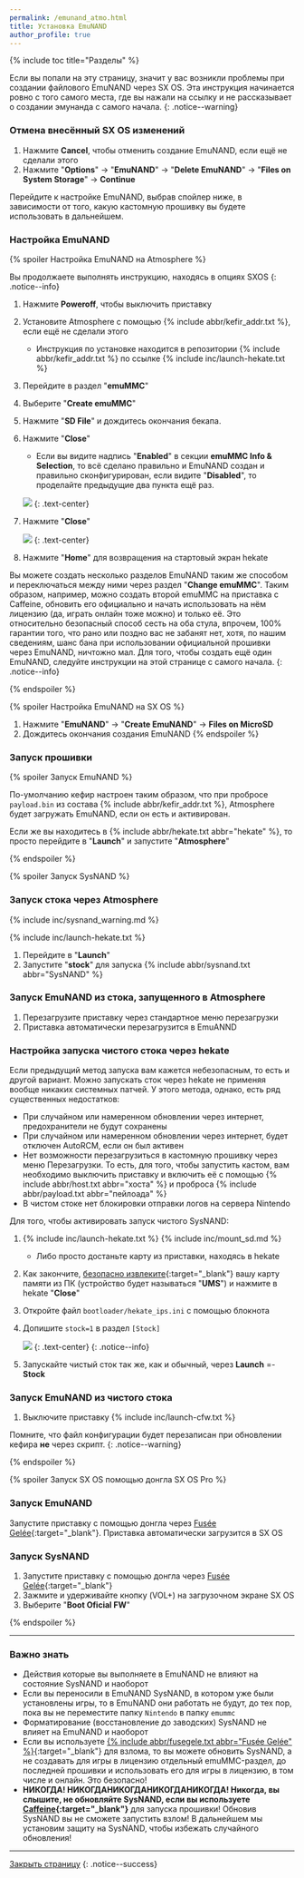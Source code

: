 ```yaml
---
permalink: /emunand_atmo.html
title: Установка EmuNAND
author_profile: true
---
```

{% include toc title="Разделы" %}

Если вы попали на эту страницу, значит у вас возникли проблемы при создании файлового EmuNAND через SX OS. Эта инструкция начинается ровно с того самого места, где вы нажали на ссылку и не рассказывает о создании эмунанда с самого начала.
{: .notice--warning}

### Отмена внесённый SX OS изменений 

1. Нажмите **Cancel**, чтобы отменить создание EmuNAND, если ещё не сделали этого
1. Нажмите "**Options**" -> "**EmuNAND**" -> "**Delete EmuNAND**" -> "**Files on System Storage**" -> **Continue**

Перейдите к настройке EmuNAND, выбрав спойлер ниже, в зависимости от того, какую кастомную прошивку вы будете использовать в дальнейшем. 

### Настройка EmuNAND

{% spoiler Настройка EmuNAND на Atmosphere %}

Вы продолжаете выполнять инструкцию, находясь в опциях SXOS
{: .notice--info}

1. Нажмите **Poweroff**, чтобы выключить приставку
1. Установите Atmosphere с помощью {% include abbr/kefir_addr.txt %}, если ещё не сделали этого
    * Инструкция по установке находится в репозитории {% include abbr/kefir_addr.txt %} по ссылке
{% include inc/launch-hekate.txt %}
1. Перейдите в раздел "**emuMMC**"
1. Выберите "**Create emuMMC**"
1. Нажмите "**SD File**" и дождитесь окончания бекапа. 
1. Нажмите "**Close**"
    * Если вы видите надпись "**Enabled**" в секции **emuMMC Info & Selection**, то всё сделано правильно и EmuNAND создан и правильно сконфигурирован, если видите "**Disabled**", то проделайте предыдущие два пункта ещё раз.

    ![](/images/screenshots/hekate/enabled.png)
    {: .text-center}

1. Нажмите "**Close**"

    ![](/images/screenshots/hekate/close.png)
    {: .text-center}

1. Нажмите "**Home**" для возвращения на стартовый экран hekate 
	
Вы можете создать несколько разделов EmuNAND таким же способом и переключаться между ними через раздел "**Change emuMMC**". Таким образом, например, можно создать второй emuMMC на приставка с Caffeine, обновить его официально и начать использовать на нём лицензию (да, играть онлайн тоже можно) и только её. Это относительно безопасный способ сесть на оба стула, впрочем, 100% гарантии того, что рано или поздно вас не забанят нет, хотя, по нашим сведениям, шанс бана при использовании официальной прошивки через EmuNAND, ничтожно мал. Для того, чтобы создать ещё один EmuNAND, следуйте инструкции на этой странице с самого начала.
{: .notice--info}

{% endspoiler %}

{% spoiler Настройка EmuNAND на SX OS %}
1. Нажмите "**EmuNAND**" -> "**Create EmuNAND**" -> **Files on MicroSD**
1. Дождитесь окончания создания EmuNAND
{% endspoiler %}

### Запуск прошивки

{% spoiler Запуск EmuNAND %}

По-умолчанию кефир настроен таким образом, что при пробросе `payload.bin` из состава {% include abbr/kefir_addr.txt %}, Atmosphere будет загружать EmuNAND, если он есть и активирован. 

Если же вы находитесь в {% include abbr/hekate.txt abbr="hekate" %}, то просто перейдите в "**Launch**" и запустите "**Atmosphere**"

{% endspoiler %}

{% spoiler Запуск SysNAND %}

### Запуск стока через Atmosphere 

{% include inc/sysnand_warning.md %}

{% include inc/launch-hekate.txt %}
1. Перейдите в "**Launch**"
1. Запустите "**stock**" для запуска {% include abbr/sysnand.txt abbr="SysNAND" %}

### Запуск EmuNAND из стока, запущенного в Atmosphere 

1. Перезагрузите приставку через стандартное меню перезагрузки 
1. Приставка автоматически перезагрузится в EmuANND

### Настройка запуска чистого стока через hekate 

Если предыдущий метод запуска вам кажется небезопасным, то есть и другой вариант. Можно запускать сток через hekate не применяя вообще никаких системных патчей. У этого метода, однако, есть ряд существенных недостатков: 

* При случайном или намеренном обновлении через интернет, предохранители не будут сохранены
* При случайном или намеренном обновлении через интернет, будет отключен AutoRCM, если он был активен
* Нет возможности перезагрузиться в кастомную прошивку через меню Перезагрузки. То есть, для того, чтобы запустить кастом, вам необходимо выключить приставку и включить её с помощью {% include abbr/host.txt abbr="хоста" %} и проброса {% include abbr/payload.txt abbr="пейлоада" %}
* В чистом стоке нет блокировки отправки логов на сервера Nintendo 

Для того, чтобы активировать запуск чистого SysNAND: 
1. {% include inc/launch-hekate.txt %}
{% include inc/mount_sd.md %}
    * Либо просто достаньте карту из приставки, находясь в hekate 
1. Как закончите, [безопасно извлеките](https://ru.wikipedia.org/wiki/Безопасное_извлечение_устройства){:target="_blank"} вашу карту памяти из ПК (устройство будет называться "**UMS**") и нажмите в hekate "**Close**"
1. Откройте файл `bootloader/hekate_ips.ini` с помощью блокнота
1. Допишите `stock=1` в раздел `[Stock]`

    ![](/images/screenshots/stock.png)
    {: .text-center}
    {: .notice--info}

1. Запускайте чистый сток так же, как и обычный, через **Launch** =- **Stock**

### Запуск EmuNAND из чистого стока

1. Выключите приставку 
{% include inc/launch-cfw.txt %}

Помните, что файл конфигурации будет перезаписан при обновлении кефира **не** через скрипт. 
{: .notice--warning}

{% endspoiler %}


{% spoiler Запуск SX OS помощью донгла SX OS Pro %}

### Запуск EmuNAND

Запустите приставку с помощью донгла через [Fusée Gelée](fusee-gelee){:target="_blank"}. Приставка автоматически загрузится в SX OS

### Запуск SysNAND

1. Запустите приставку с помощью донгла через [Fusée Gelée](fusee-gelee){:target="_blank"}
1. Зажмите и удерживайте кнопку (VOL+) на загрузочном экране SX OS 
1. Выберите "**Boot Oficial FW**"

{% endspoiler %}

___

### Важно знать
* Действия которые вы выполняете в EmuNAND не влияют на состояние SysNAND и наоборот
* Если вы переносили в EmuNAND SysNAND, в котором уже были установлены игры, то в EmuNAND они работать не будут, до тех пор, пока вы не переместите папку `Nintendo` в папку `emummc`
* Форматирование (восстановление до заводских) SysNAND не влияет на EmuNAND и наоборот
* Если вы используете [{% include abbr/fusegele.txt abbr="Fusée Gelée" %}](fusee-gelee){:target="_blank"} для взлома, то вы можете обновить SysNAND, а не создавать для игры в лицензию отдельный emuMMC-раздел, до последней прошивки и использовать его для игры в лицензию, в том числе и онлайн. Это безопасно!
* **НИКОГДА! НИКОГДАНИКОГДАНИКОГДАНИКОГДА! Никогда, вы слышите, не обновляйте SysNAND, если вы используете [Caffeine](caffeine){:target="_blank"}** для запуска прошивки! Обновив SysNAND вы не сможете запустить взлом! В дальнейшем мы установим защиту на SysNAND, чтобы избежать случайного обновления! 

___

[Закрыть страницу](javascript:window.close();)
{: .notice--success}
